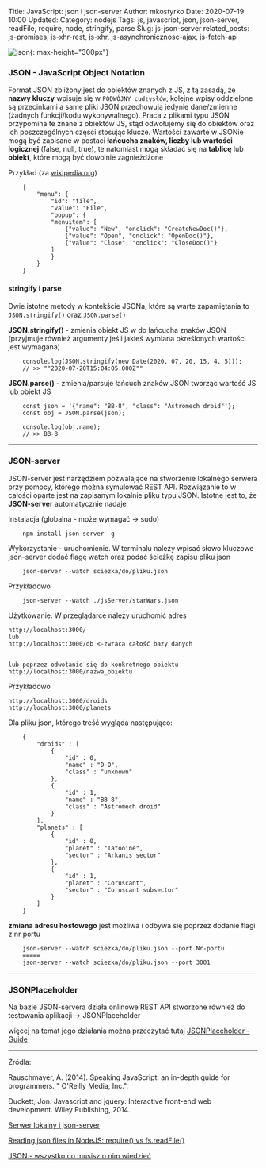 Title: JavaScript: json i json-server
Author: mkostyrko
Date: 2020-07-19 10:00
Updated:
Category: nodejs
Tags: js, javascript, json, json-server, readFile, require, node, stringify, parse
Slug: js-json-server
related_posts: js-promises, js-xhr-rest, js-xhr, js-asynchronicznosc-ajax, js-fetch-api

![json](http://www.webcyou.com/wp-content/uploads/2017/07/json-logo.png){: max-height="300px"}



### JSON - JavaScript Object Notation

Format JSON zbliżony jest do obiektów znanych z JS,  z tą zasadą, że **nazwy kluczy** wpisuje się w `PODWÓJNY cudzysłów`, kolejne wpisy oddzielone są przecinkami a same pliki JSON przechowują jedynie dane/zmienne (żadnych funkcji/kodu wykonywalnego). Praca z plikami typu JSON przypomina te znane z obiektów JS,  stąd odwołujemy się do obiektów oraz ich poszczególnych części stosując klucze. Wartości zawarte w JSONie mogą być zapisane w postaci **łańcucha znaków, liczby lub wartości logicznej** (false, null, true), te natomiast mogą składać się na **tablicę** lub **obiekt**, które mogą być dowolnie zagnieżdżone

Przykład (za [wikipedia.org](https://pl.wikipedia.org/wiki/JSON))


        {
            "menu": {
                "id": "file",
                "value": "File",
                "popup": {
                "menuitem": [
                    {"value": "New", "onclick": "CreateNewDoc()"},
                    {"value": "Open", "onclick": "OpenDoc()"},
                    {"value": "Close", "onclick": "CloseDoc()"}
                ]
                }
            }
        }


#### stringify i parse

Dwie istotne metody w kontekście JSONa, które są warte zapamiętania to `JSON.stringify()` oraz `JSON.parse()`

**JSON.stringify()** - zmienia obiekt JS w do łańcucha znaków JSON (przyjmuje również argumenty jeśli jakieś wymiana określonych wartości jest wymagana)

        console.log(JSON.stringify(new Date(2020, 07, 20, 15, 4, 5)));
        // >> ""2020-07-20T15:04:05.000Z""

**JSON.parse()** - zmienia/parsuje łańcuch znaków JSON tworząc wartość JS lub obiekt JS

        const json = '{"name": "BB-8", "class": "Astromech droid"'};
        const obj = JSON.parse(json);

        console.log(obj.name);
        // >> BB-8

---

### JSON-server

JSON-server jest narzędziem pozwalające na stworzenie lokalnego serwera przy pomocy, którego można symulować REST API. Rozwiązanie to w całości oparte jest na zapisanym lokalnie pliku typu JSON. Istotne jest to, że **JSON-server** automatycznie nadaje

Instalacja (globalna - może wymagać -> sudo)

        npm install json-server -g

Wykorzystanie - uruchomienie. W terminalu należy wpisać słowo kluczowe json-server dodać flagę watch oraz podać ścieżkę zapisu pliku json

        json-server --watch sciezka/do/pliku.json

Przykładowo


        json-server --watch ./jsServer/starWars.json


Użytkowanie. W przeglądarce należy uruchomić adres

    http://localhost:3000/
    lub
    http://localhost:3000/db <-zwraca całość bazy danych


    lub poprzez odwołanie się do konkretnego obiektu
    http://localhost:3000/nazwa_obiektu


Przykładowo


    http://localhost:3000/droids
    http://localhost:3000/planets


Dla pliku json, którego treść wygląda następująco:

        {
            "droids" : [
                {
                    "id" : 0,
                    "name" : "D-O",
                    "class" : "unknown"
                },
                {
                    "id" : 1,
                    "name" : "BB-8",
                    "class" : "Astromech droid"
                }
            ],
            "planets" : [
                {
                    "id" : 0,
                    "planet" : "Tatooine",
                    "sector" : "Arkanis sector"
                },
                {
                    "id" : 1,
                    "planet" : "Coruscant",
                    "sector" : "Coruscant subsector"
                }
            ]
        }


**zmiana adresu hostowego** jest możliwa i odbywa się poprzez dodanie flagi z nr portu


        json-server --watch sciezka/do/pliku.json --port Nr-portu
        =====
        json-server --watch sciezka/do/pliku.json --port 3001


---

### JSONPlaceholder

Na bazie JSON-servera działa onlinowe REST API stworzone również do testowania aplikacji -> JSONPlaceholder

więcej na temat jego działania można przeczytać tutaj [JSONPlaceholder - Guide](http://jsonplaceholder.typicode.com/guide.html)

---

Źródła:

Rauschmayer, A. (2014). Speaking JavaScript: an in-depth guide for programmers. " O'Reilly Media, Inc.".

Duckett, Jon. Javascript and jquery: Interactive front-end web development. Wiley Publishing, 2014.

[Serwer lokalny i json-server](http://kursjs.pl/kurs/ajax/server-lokalny.php)

[Reading json files in NodeJS: require() vs fs.readFile()](https://blog.codingblocks.com/2018/reading-json-files-in-nodejs-require-vs-fs-readfile/)


[JSON - wszystko co musisz o nim wiedzieć](https://www.youtube.com/watch?v=haY)